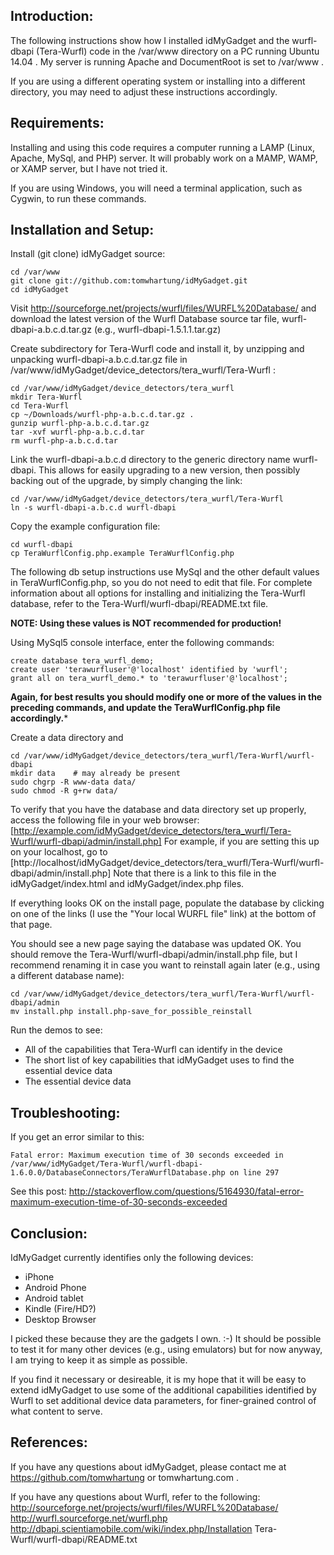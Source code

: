 
## Introduction:

The following instructions show how I installed idMyGadget and
the wurfl-dbapi (Tera-Wurfl) code in the /var/www directory on
a PC running Ubuntu 14.04 .  My server is running Apache and
DocumentRoot is set to /var/www .

If you are using a different operating system or installing
into a different directory, you may need to adjust these
instructions accordingly.

## Requirements:

Installing and using this code requires a computer running a
LAMP (Linux, Apache, MySql, and PHP) server.  It will probably work
on a MAMP, WAMP, or XAMP server, but I have not tried it.

If you are using Windows, you will need a terminal application,
such as Cygwin, to run these commands.

## Installation and Setup:

Install (git clone) idMyGadget source:
```
cd /var/www
git clone git://github.com:tomwhartung/idMyGadget.git
cd idMyGadget
```

Visit http://sourceforge.net/projects/wurfl/files/WURFL%20Database/ and 
download the latest version of the Wurfl Database source tar file,
wurfl-dbapi-a.b.c.d.tar.gz (e.g., wurfl-dbapi-1.5.1.1.tar.gz)

Create subdirectory for Tera-Wurfl code and install it, by
unzipping and unpacking wurfl-dbapi-a.b.c.d.tar.gz file in
/var/www/idMyGadget/device_detectors/tera_wurfl/Tera-Wurfl :
```
cd /var/www/idMyGadget/device_detectors/tera_wurfl
mkdir Tera-Wurfl
cd Tera-Wurfl
cp ~/Downloads/wurfl-php-a.b.c.d.tar.gz .
gunzip wurfl-php-a.b.c.d.tar.gz
tar -xvf wurfl-php-a.b.c.d.tar
rm wurfl-php-a.b.c.d.tar
```

Link the wurfl-dbapi-a.b.c.d directory to the generic directory name
wurfl-dbapi.  This allows for easily upgrading to a new version,
then possibly backing out of the upgrade, by simply changing the
link:
```
cd /var/www/idMyGadget/device_detectors/tera_wurfl/Tera-Wurfl
ln -s wurfl-dbapi-a.b.c.d wurfl-dbapi
```

Copy the example configuration file:
```
cd wurfl-dbapi
cp TeraWurflConfig.php.example TeraWurflConfig.php
```

The following db setup instructions use MySql and the other default
values in TeraWurflConfig.php, so you do not need to edit that file.
For complete information about all options for installing and
initializing the Tera-Wurfl database, refer to the
Tera-Wurfl/wurfl-dbapi/README.txt file.

**NOTE: Using these values is NOT recommended for production!**

Using MySql5 console interface, enter the following commands:
```
create database tera_wurfl_demo;
create user 'terawurfluser'@'localhost' identified by 'wurfl';
grant all on tera_wurfl_demo.* to 'terawurfluser'@'localhost';
```

**Again, for best results you should modify one or
more of the values in the preceding commands, and
update the TeraWurflConfig.php file accordingly.***

Create a data directory and 
```
cd /var/www/idMyGadget/device_detectors/tera_wurfl/Tera-Wurfl/wurfl-dbapi
mkdir data    # may already be present
sudo chgrp -R www-data data/
sudo chmod -R g+rw data/
```

To verify that you have the database and data directory set up properly,
access the following file in your web browser:
[http://example.com/idMyGadget/device_detectors/tera_wurfl/Tera-Wurfl/wurfl-dbapi/admin/install.php]
For example, if you are setting this up on your localhost, go to
[http://localhost/idMyGadget/device_detectors/tera_wurfl/Tera-Wurfl/wurfl-dbapi/admin/install.php]
Note that there is a link to this file in the idMyGadget/index.html and
idMyGadget/index.php files.

If everything looks OK on the install page, populate the database by
clicking on one of the links (I use the "Your local WURFL file" link)
at the bottom of that page.

You should see a new page saying the database was updated OK.  You
should remove the Tera-Wurfl/wurfl-dbapi/admin/install.php file, but I
recommend renaming it in case you want to reinstall again later (e.g.,
using a different database name):
```
cd /var/www/idMyGadget/device_detectors/tera_wurfl/Tera-Wurfl/wurfl-dbapi/admin
mv install.php install.php-save_for_possible_reinstall
```

Run the demos to see:

* All of the capabilities that Tera-Wurfl can identify in the device
* The short list of key capabilities that idMyGadget uses to find the essential device data
* The essential device data

## Troubleshooting:

If you get an error similar to this:
```
Fatal error: Maximum execution time of 30 seconds exceeded in /var/www/idMyGadget/Tera-Wurfl/wurfl-dbapi-1.6.0.0/DatabaseConnectors/TeraWurflDatabase.php on line 297
```
See this post: http://stackoverflow.com/questions/5164930/fatal-error-maximum-execution-time-of-30-seconds-exceeded

## Conclusion:

IdMyGadget currently identifies only the following devices:

* iPhone
* Android Phone
* Android tablet
* Kindle (Fire/HD?)
* Desktop Browser

I picked these because they are the gadgets I own.  :-)  It should be
possible to test it for many other devices (e.g., using emulators)
but for now anyway, I am trying to keep it as simple as possible.

If you find it necessary or desireable, it is my hope that it will
be easy to extend idMyGadget to use some of the additional capabilities
identified by Wurfl to set additional device data parameters, for
finer-grained control of what content to serve.

## References:

If you have any questions about idMyGadget, please contact me
at https://github.com/tomwhartung or tomwhartung.com .

If you have any questions about Wurfl, refer to the following:
http://sourceforge.net/projects/wurfl/files/WURFL%20Database/
http://wurfl.sourceforge.net/wurfl.php
http://dbapi.scientiamobile.com/wiki/index.php/Installation
Tera-Wurfl/wurfl-dbapi/README.txt

